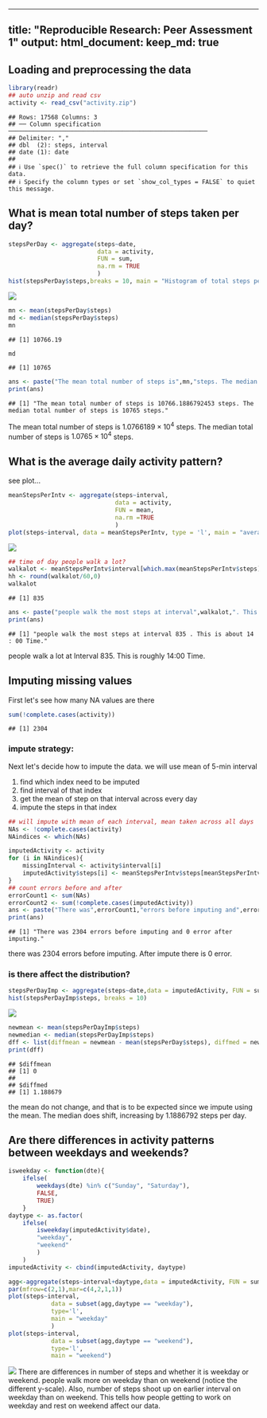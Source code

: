 
---
title: "Reproducible Research: Peer Assessment 1"
output: 
  html_document:
    keep_md: true
---


## Loading and preprocessing the data

```r
library(readr)
## auto unzip and read csv
activity <- read_csv("activity.zip")
```

```
## Rows: 17568 Columns: 3
## ── Column specification ────────────────────────────────────────────────────────
## Delimiter: ","
## dbl  (2): steps, interval
## date (1): date
## 
## ℹ Use `spec()` to retrieve the full column specification for this data.
## ℹ Specify the column types or set `show_col_types = FALSE` to quiet this message.
```


## What is mean total number of steps taken per day?

```r
stepsPerDay <- aggregate(steps~date, 
                         data = activity, 
                         FUN = sum, 
                         na.rm = TRUE
                         )
hist(stepsPerDay$steps,breaks = 10, main = "Histogram of total steps per day", xlab = "steps per day")
```

![](PA1_template_files/figure-html/unnamed-chunk-2-1.png)<!-- -->

```r
mn <- mean(stepsPerDay$steps)
md <- median(stepsPerDay$steps)
mn
```

```
## [1] 10766.19
```

```r
md
```

```
## [1] 10765
```

```r
ans <- paste("The mean total number of steps is",mn,"steps. The median total number of steps is",md,"steps.")
print(ans)
```

```
## [1] "The mean total number of steps is 10766.1886792453 steps. The median total number of steps is 10765 steps."
```
The mean total number of steps is $1.0766189\times 10^{4}$ steps.
The median total number of steps is $1.0765\times 10^{4}$ steps.

## What is the average daily activity pattern?
see plot...

```r
meanStepsPerIntv <- aggregate(steps~interval, 
                              data = activity, 
                              FUN = mean, 
                              na.rm =TRUE
                              ) 
plot(steps~interval, data = meanStepsPerIntv, type = 'l', main = "average step across interval")
```

![](PA1_template_files/figure-html/unnamed-chunk-3-1.png)<!-- -->

```r
## time of day people walk a lot?
walkalot <- meanStepsPerIntv$interval[which.max(meanStepsPerIntv$steps)]
hh <- round(walkalot/60,0)
walkalot
```

```
## [1] 835
```

```r
ans <- paste("people walk the most steps at interval",walkalot,". This is about",hh,": 00 Time.")
print(ans)
```

```
## [1] "people walk the most steps at interval 835 . This is about 14 : 00 Time."
```
people walk a lot at Interval 835. This is roughly 14:00 Time.

## Imputing missing values
First let's see how many NA values are there

```r
sum(!complete.cases(activity))
```

```
## [1] 2304
```
### impute strategy:
Next let's decide how to impute the data. we will use mean of 5-min interval
1. find which index need to be imputed
2. find interval of that index
3. get the mean of step on that interval across every day
4. impute the steps in that index

```r
## will impute with mean of each interval, mean taken across all days
NAs <- !complete.cases(activity) 
NAindices <- which(NAs)

imputedActivity <- activity
for (i in NAindices){
    missingInterval <- activity$interval[i]
    imputedActivity$steps[i] <- meanStepsPerIntv$steps[meanStepsPerIntv$interval == missingInterval]
}
## count errors before and after
errorCount1 <- sum(NAs)
errorCount2 <- sum(!complete.cases(imputedActivity))
ans <- paste("There was",errorCount1,"errors before imputing and",errorCount2,"error after imputing.")
print(ans)
```

```
## [1] "There was 2304 errors before imputing and 0 error after imputing."
```
there was 2304 errors before imputing. After impute there is 0 error.

### is there affect the distribution?

```r
stepsPerDayImp <- aggregate(steps~date,data = imputedActivity, FUN = sum)
hist(stepsPerDayImp$steps, breaks = 10)
```

![](PA1_template_files/figure-html/unnamed-chunk-6-1.png)<!-- -->

```r
newmean <- mean(stepsPerDayImp$steps)
newmedian <- median(stepsPerDayImp$steps)
dff <- list(diffmean = newmean - mean(stepsPerDay$steps), diffmed = newmedian - median(stepsPerDay$steps))
print(dff)
```

```
## $diffmean
## [1] 0
## 
## $diffmed
## [1] 1.188679
```
the mean do not change, and that is to be expected since we impute using the mean. The median does shift, increasing by 1.1886792 steps per day.

## Are there differences in activity patterns between weekdays and weekends?

```r
isweekday <- function(dte){
    ifelse(
        weekdays(dte) %in% c("Sunday", "Saturday"),
        FALSE,
        TRUE)
    }
daytype <- as.factor(
    ifelse(
        isweekday(imputedActivity$date),
        "weekday",
        "weekend"
        )
    )
imputedActivity <- cbind(imputedActivity, daytype)

agg<-aggregate(steps~interval+daytype,data = imputedActivity, FUN = sum )
par(mfrow=c(2,1),mar=c(4,2,1,1))
plot(steps~interval, 
            data = subset(agg,daytype == "weekday"), 
            type='l',
            main = "weekday"
            )
plot(steps~interval,
            data = subset(agg,daytype == "weekend"), 
            type='l',
            main = "weekend")
```

![](PA1_template_files/figure-html/unnamed-chunk-7-1.png)<!-- -->
There are differences in number of steps and whether it is weekday or weekend. people walk more on weekday than on weekend (notice the different y-scale). Also, number of steps shoot up on earlier interval on weekday than on weekend. This tells how people getting to work on weekday and rest on weekend affect our data.  

